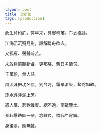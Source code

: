 ```yaml
---
layout: post
title: 贺新郎
tags: [production]
---
```

此生終如許。算年來，異鄉零落，布衣襤褸。

江海沉沉殘月影，誰解扁舟欲去。

又孤雁、聲聲啼苦。

未敢樽前聽新曲。更那堪、舊日多情句。

千萬恨，無人語。


風流渾把功名誤。到今時，霜華漸染，蹉跎如故。

逐水浮萍泥上絮。

憑人問、悲歡幾度。總不過、南冠塵土。

長起擊鋏圖一醉，念紅巾，憐我中宵舞。

身後事，應無據。
